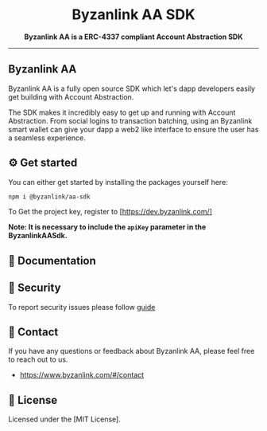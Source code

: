 <div align="center">
  <h1 align="center">Byzanlink AA SDK</h1>
</div>

<div align="center">
  <p>
    <b>
      Byzanlink AA is a ERC-4337 compliant Account Abstraction SDK 
    </b>
   </p>
</div>

--------------


## Byzanlink AA

Byzanlink AA is a fully open source SDK which let's dapp developers easily get building with Account Abstraction.

The SDK makes it incredibly easy to get up and running with Account Abstraction. From social logins to transaction batching, using an Byzanlink smart wallet can give your dapp a web2 like interface to ensure the user has a seamless experience.

## ⚙ Get started

You can either get started by installing the packages yourself here:

```bash
npm i @byzanlink/aa-sdk
```


To Get the project key, register to [https://dev.byzanlink.com/]

**Note: It is necessary to include the `apiKey` parameter in the ByzanlinkAASdk.**

## 📖 Documentation


## 🔐 Security

To report security issues please follow [guide](./SECURITY.md)

## 💬 Contact

If you have any questions or feedback about Byzanlink AA, please feel free to reach out to us.

- https://www.byzanlink.com/#/contact

## 📄 License

Licensed under the [MIT License].
